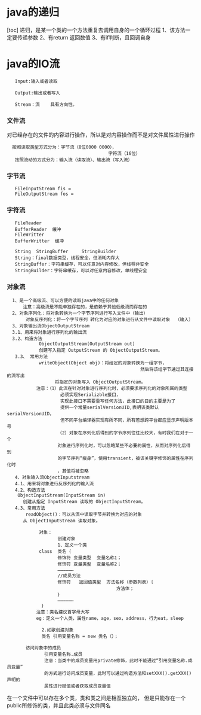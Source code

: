 # java的递归

[toc]
    递归，是某一个类的一个方法重复去调用自身的一个循环过程
        1、该方法一定要传递参数
        2、有return 返回数值
        3、有if判断，且回调自身

# java的IO流

       Input:输入或者读取
       
       Output:输出或者写入
       
       Stream：流    具有方向性。

### 文件流

  对已经存在的文件的内容进行操作，所以是对内容操作而不是对文件属性进行操作

      按照读取类型方式分为：字节流（8位0000 0000），
                                          字符流（16位）
       按照流动的方式分为：输入流（读取流）、输出流（写入流）

### 字节流

       FileInputStream fis =
       FileOutputStream fos =

### 字符流

       FileReader
       BufferReader  缓冲
       FileWritter
       BufferWritter  缓冲

       String  StringBuffer     StringBuilder
       String：final数据类型，线程安全，但消耗内存大
       StringBuffer：字符串缓存，可以任意对内容修改，但线程非安全
       StringBuilder：字符串缓存，可以对任意内容修改，单线程安全

### 对象流

      1、是一个高级流、可以方便的读取java中的任何对象
          注意：高级流是不能单独存在的，是依赖于其他低级流而存在的
      2、对象序列化：将对象转换为一个字节序列进行写入文件中（输出）
           对象反序列化：将一个字节序列 转化为对应的对象进行从文件中读取对象  （输入）  
      3、对象输出流ObjectOutputStream
      3.1、用来将对象进行序列化的输出流
      3.2、构造方法
                ObjectOutputStream(OutputStream out)
                创建写入指定 OutputStream 的 ObjectOutputStream。
       3.3、 常用方法
                writeObject(Object obj)：将给定的对象转换为一组字节，
                                                      然后将该组字节通过其连接的流写出
                      将指定的对象写入 ObjectOutputStream。
               注意：（1）此流在针对对象进行序列化时，必须要求序列化的对象所属的类型
                        必须实现Serializble接口，
                        实现此接口不需要重写任何方法，此接口的目的主要是为了
                        提供一个常量serialVersionUID,表明该类默认serialVersionUID，
                        但不同平台编译器实现有所不同，所有若想跨平台都应显示声明版本号
                       （2）对象在序列化后得到的字节序列往往比较大，有时我们在对于一个
                       对象进行序列化时，可以忽略某些不必要的属性，从而对序列化后得到
                       的字节序列“瘦身”，使用transient，被该关键字修饰的属性在序列化时
                       ，其值将被忽略
       4、对象输入流ObjectInputstream
       4.1、用来将对象进行反序列化的输入流
       4.2、构造方法
        ObjectInputStream(InputStream in)
          创建从指定 InputStream 读取的 ObjectInputStream。  
       4.3、常用方法
           readObject()：可以从流中读取字节并转换为对应的对象
          从 ObjectInputStream 读取对象。

                对象：
                       创建对象
                       1、定义一个类
                class  类名｛       
                       修饰符 变量类型  变量名称1；
                       修饰符 变量类型  变量名称2；
                       ………………
                       //成员方法
                       修饰符   返回值类型  方法名称（参数列表）｛
                                             方法体；
                       ｝
                       ………………
                 ｝ 
               注意：类名建议首字母大写
               eg：定义一个人类，属性name，age，sex，address，行为eat，sleep
                 
                 2.如歌创建对象
                 类名 引用变量名称 = new 类名（）；
                 
           访问对象中的成员      
                  引用变量名称.成员
                  注意：当类中的成员变量用private修饰，此时不能通过“引用变量名称.成员变量”
                  的方式进行访问成员变量，此时可以通过构造方法和setXXX().getXXX()声明的
                  属性进行赋值或者获取成员变量值

 在一个文件中可以存在多个类，类和类之间是相互独立的，
 但是只能存在一个public所修饰的类，并且此类必须与文件同名
